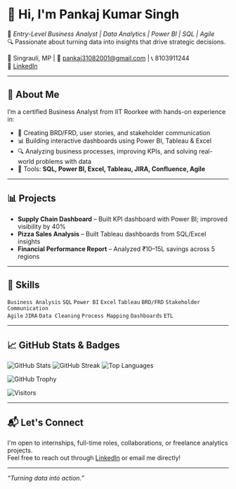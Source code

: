 # 👋 Hi, I'm Pankaj Kumar Singh

🎯 *Entry-Level Business Analyst | Data Analytics | Power BI | SQL | Agile*  
🔍 Passionate about turning data into insights that drive strategic decisions.  

📍 Singrauli, MP | 📧 pankaj31082001@gmail.com | 📞 8103911244  
🔗 [LinkedIn](https://www.linkedin.com/in/pankaj-singh-bd2001)

---

## 🚀 About Me

I’m a certified Business Analyst from IIT Roorkee with hands-on experience in:

- 🧾 Creating BRD/FRD, user stories, and stakeholder communication  
- 📊 Building interactive dashboards using Power BI, Tableau & Excel  
- 🔍 Analyzing business processes, improving KPIs, and solving real-world problems with data  
- 🧠 Tools: **SQL, Power BI, Excel, Tableau, JIRA, Confluence, Agile**

---

## 📊 Projects

- **Supply Chain Dashboard** – Built KPI dashboard with Power BI; improved visibility by 40%  
- **Pizza Sales Analysis** – Built Tableau dashboards from SQL/Excel insights  
- **Financial Performance Report** – Analyzed ₹10–15L savings across 5 regions  

---

## 🧠 Skills

`Business Analysis` `SQL` `Power BI` `Excel` `Tableau` `BRD/FRD` `Stakeholder Communication`  
`Agile` `JIRA` `Data Cleaning` `Process Mapping` `Dashboards` `ETL`  

---

## 📈 GitHub Stats & Badges

![GitHub Stats](https://github-readme-stats.vercel.app/api?username=pankaj31082001&show_icons=true&theme=react)
![GitHub Streak](https://github-readme-streak-stats.herokuapp.com?user=pankaj31082001&theme=react)
![Top Languages](https://github-readme-stats.vercel.app/api/top-langs/?username=pankaj31082001&layout=compact&theme=react)

![GitHub Trophy](https://github-profile-trophy.vercel.app/?username=pankaj31082001&theme=flat&margin-w=15)

![Visitors](https://komarev.com/ghpvc/?username=pankaj31082001&color=blue)

---



## 📬 Let's Connect

I'm open to internships, full-time roles, collaborations, or freelance analytics projects.  
Feel free to reach out through [LinkedIn](https://www.linkedin.com/in/pankaj-singh-bd2001) or email me directly!

---

_“Turning data into action.”_

